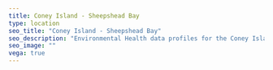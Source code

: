 ```yaml
---
title: Coney Island - Sheepshead Bay
type: location
seo_title: "Coney Island - Sheepshead Bay"
seo_description: "Environmental Health data profiles for the Coney Island - Sheepshead Bay neighborhood of NYC."
seo_image: ""
vega: true
---
```

